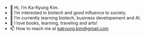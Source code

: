 - 👋 Hi, I’m Ka-Kyung Kim.
- 👀 I’m interested in biotech and good influence to society.
- 🌱 I’m currently learning biotech, business developement and AI.
- 💞️ I love books, learning, traveling and arts!
- 📫 How to reach me at kakyung.kim@gmail.com

<!---
kakyungkim/kakyungkim is a ✨ special ✨ repository because its `README.md` (this file) appears on your GitHub profile.
You can click the Preview link to take a look at your changes.
--->
